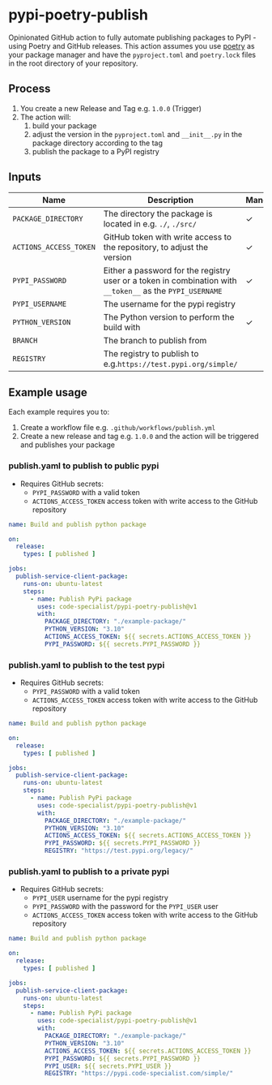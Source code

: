 # pypi-poetry-publish

Opinionated GitHub action to fully automate publishing packages to PyPI - using Poetry and GitHub releases. This action assumes you use [poetry](https://python-poetry.org/) as
your package manager and have the `pyproject.toml` and `poetry.lock` files in the root directory of your repository.

## Process

1. You create a new Release and Tag e.g. `1.0.0` (Trigger)
2. The action will:
	1. build your package
	2. adjust the version in the `pyproject.toml` and `__init__.py` in the package directory according to the tag
	3. publish the package to a PyPI registry

## Inputs

| Name                   | Description                                                                                               | Mandatory | Default                    |
|------------------------|-----------------------------------------------------------------------------------------------------------|-----------|----------------------------|
| `PACKAGE_DIRECTORY`    | The directory the package is located in e.g. `./`, `./src/`                                               | ✓         |                            |
| `ACTIONS_ACCESS_TOKEN` | GitHub token with write access to the repository, to adjust the version                                   | ✓         |                            |
| `PYPI_PASSWORD`        | Either a password for the registry user or a token in combination with `__token__` as the `PYPI_USERNAME` | ✓         |                            |
| `PYPI_USERNAME`        | The username for the pypi registry                                                                        |           | `__token__`                |
| `PYTHON_VERSION`       | The Python version to perform the build with                                                | ✓         |   `3.10`                         |   
| `BRANCH`               | The branch to publish from                                                                                |           | `master`                   |
| `REGISTRY`             | The registry to publish to e.g.`https://test.pypi.org/simple/`                                            |           | `https://pypi.org/simple/` |

## Example usage

Each example requires you to:

1. Create a workflow file e.g. `.github/workflows/publish.yml`
2. Create a new release and tag e.g. `1.0.0` and the action will be triggered and publishes your package

### publish.yaml to publish to public pypi

- Requires GitHub secrets:
	- `PYPI_PASSWORD` with a valid token
	- `ACTIONS_ACCESS_TOKEN` access token with write access to the GitHub repository

```yaml
name: Build and publish python package

on:
  release:
    types: [ published ]

jobs:
  publish-service-client-package:
    runs-on: ubuntu-latest
    steps:
      - name: Publish PyPi package
        uses: code-specialist/pypi-poetry-publish@v1
        with:
          PACKAGE_DIRECTORY: "./example-package/"
          PYTHON_VERSION: "3.10"
          ACTIONS_ACCESS_TOKEN: ${{ secrets.ACTIONS_ACCESS_TOKEN }}
          PYPI_PASSWORD: ${{ secrets.PYPI_PASSWORD }}
```

### publish.yaml to publish to the test pypi

- Requires GitHub secrets:
	- `PYPI_PASSWORD` with a valid token
	- `ACTIONS_ACCESS_TOKEN` access token with write access to the GitHub repository

```yaml
name: Build and publish python package

on:
  release:
    types: [ published ]

jobs:
  publish-service-client-package:
    runs-on: ubuntu-latest
    steps:
      - name: Publish PyPi package
        uses: code-specialist/pypi-poetry-publish@v1
        with:
          PACKAGE_DIRECTORY: "./example-package/"
          PYTHON_VERSION: "3.10"
          ACTIONS_ACCESS_TOKEN: ${{ secrets.ACTIONS_ACCESS_TOKEN }}
          PYPI_PASSWORD: ${{ secrets.PYPI_PASSWORD }}
          REGISTRY: "https://test.pypi.org/legacy/"
```

### publish.yaml to publish to a private pypi

- Requires GitHub secrets:
	- `PYPI_USER` username for the pypi registry
	- `PYPI_PASSWORD` with the password for the `PYPI_USER` user
	- `ACTIONS_ACCESS_TOKEN` access token with write access to the GitHub repository

```yaml
name: Build and publish python package

on:
  release:
    types: [ published ]

jobs:
  publish-service-client-package:
    runs-on: ubuntu-latest
    steps:
      - name: Publish PyPi package
        uses: code-specialist/pypi-poetry-publish@v1
        with:
          PACKAGE_DIRECTORY: "./example-package/"
          PYTHON_VERSION: "3.10"
          ACTIONS_ACCESS_TOKEN: ${{ secrets.ACTIONS_ACCESS_TOKEN }}
          PYPI_PASSWORD: ${{ secrets.PYPI_PASSWORD }}
          PYPI_USER: ${{ secrets.PYPI_USER }}
          REGISTRY: "https://pypi.code-specialist.com/simple/"
```

